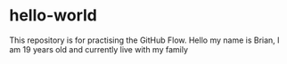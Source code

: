 # hello-world
This repository is for practising the GitHub Flow.
Hello my name is Brian, I am 19 years old and currently live with my family
